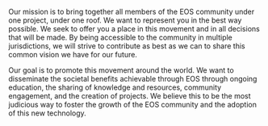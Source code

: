 Our mission is to bring together all members of the EOS community under one project, under one roof. We want to represent you in the best way possible. We seek to offer you a place in this movement and in all decisions that will be made. By being accessible to the community in multiple jurisdictions, we will strive to contribute as best as we can to share this common vision we have for our future.

Our goal is to promote this movement around the world. We want to disseminate the societal benefits achievable through EOS through ongoing education, the sharing of knowledge and resources, community engagement, and the creation of projects. We believe this to be the most judicious way to foster the growth of the EOS community and the adoption of this new technology.
